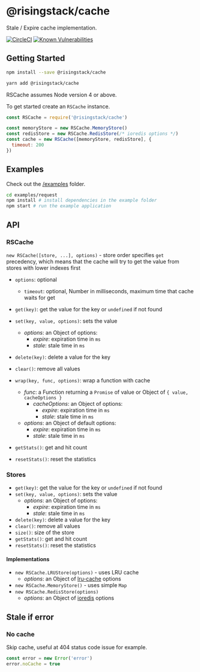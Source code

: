 # @risingstack/cache

Stale / Expire cache implementation.

[![CircleCI](https://circleci.com/gh/RisingStack/cache.svg?style=svg)](https://circleci.com/gh/RisingStack/cache)
[![Known Vulnerabilities](https://snyk.io/test/npm/@risingstack/cache/badge.svg)](https://snyk.io/test/npm/@risingstack/cache)

## Getting Started

```sh
npm install --save @risingstack/cache
```

```sh
yarn add @risingstack/cache
```

RSCache assumes Node version 4 or above.

To get started create an `RSCache` instance.

```js
const RSCache = require('@risingstack/cache')

const memoryStore = new RSCache.MemoryStore()
const redisStore = new RSCache.RedisStore(/* ioredis options */)
const cache = new RSCache([memoryStore, redisStore], {
  timeout: 200
})
```

## Examples

Check out the [/examples](https://github.com/RisingStack/cache/tree/master/examples) folder.

```sh
cd examples/request
npm install # install dependencies in the example folder
npm start # run the example application
```

## API

### RSCache

`new RSCache([store, ...], options)` - store order specifies `get` precedency, which means that the cache will try to get the value from stores with lower indexes first

- `options`: optional
  - `timeout`: optional, Number in milliseconds, maximum time that cache waits for get

- `get(key)`: get the value for the key or `undefined` if not found
- `set(key, value, options)`: sets the value
  - *options*: an Object of options:
    - *expire*: expiration time in `ms`
    - *stale*: stale time in `ms`
- `delete(key)`: delete a value for the key
- `clear()`: remove all values
- `wrap(key, func, options)`: wrap a function with cache
  - *func*: a Function returning a `Promise` of value or Object of `{ value, cacheOptions }`
    - *cacheOptions*: an Object of options:
      - *expire*: expiration time in `ms`
      - *stale*: stale time in `ms`
  - *options*: an Object of default options:
    - *expire*: expiration time in `ms`
    - *stale*: stale time in `ms`
- `getStats()`: get and hit count
- `resetStats()`: reset the statistics

### Stores

- `get(key)`: get the value for the key or `undefined` if not found
- `set(key, value, options)`: sets the value
  - *options*: an Object of options:
    - *expire*: expiration time in `ms`
    - *stale*: stale time in `ms`
- `delete(key)`: delete a value for the key
- `clear()`: remove all values
- `size()`: size of the store
- `getStats()`: get and hit count
- `resetStats()`: reset the statistics

#### Implementations

- `new RSCache.LRUStore(options)` - uses LRU cache
  - *options*: an Object of [lru-cache](https://www.npmjs.com/package/lru-cache) options
- `new RSCache.MemoryStore()` - uses simple `Map`
- `new RSCache.RedisStore(options)`
  - *options*: an Object of [ioredis](https://www.npmjs.com/package/ioredis) options

## Stale if error

### No cache

Skip cache, useful at 404 status code issue for example.

```js
const error = new Error('error')
error.noCache = true
```
